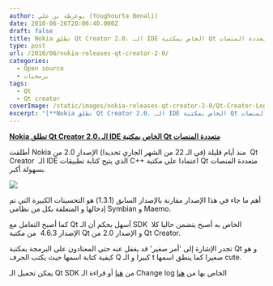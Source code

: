 ```yaml
---
author: يوغرطة بن علي (Youghourta Benali)
date: 2010-06-26T20:06:40.000Z
draft: false
title: Nokia تطلق Qt Creator 2.0، الـ IDE الخاص بمكتبة Qt متعددة المنصات
type: post
url: /2010/06/nokia-releases-qt-creator-2-0/
categories:
  - Open source
  - برمجيات
tags:
  - Qt
  - Qt creator
coverImage: /static/images/nokia-releases-qt-creator-2-0/Qt-Creator-Logo.png
excerpt: "[**Nokia تطلق Qt Creator 2.0، الـ IDE الخاص بمكتبة Qt متعددة المنصات**](https://www.it-scoop.com/2010/06/nokia-releases-qt-creator-2-0)\n\nأطلقت Nokia منذ أيام قليلة (في الـ 22 من الشهر الجاري تحديدا) الإصدار 2.0 من \_Qt Creator\_ الـ IDE الذي يتيح كتابة تطبيقات C++ اعتمادا على مكتبة Qt متعددة"
---
```

[**Nokia تطلق Qt Creator 2.0، الـ IDE الخاص بمكتبة Qt متعددة المنصات**](https://www.it-scoop.com/2010/06/nokia-releases-qt-creator-2-0)

أطلقت Nokia منذ أيام قليلة (في الـ 22 من الشهر الجاري تحديدا) الإصدار 2.0 من  Qt Creator  الـ IDE الذي يتيح كتابة تطبيقات C++ اعتمادا على مكتبة Qt متعددة المنصات بسهولة أكبر.

![](/static/images/nokia-releases-qt-creator-2-0/Qt-Creator-Logo.png)

أهم ما جاء في هذا الإصدار مقارنة بالإصدار السابق (1.3.1) هو التحسينات الكبيرة التي تم إدخالها و المتعلقة بكل من نظامي Symbian و Maemo.

كما أصبح التعامل مع Qt أسهل بحكم أن الـ SDK الخاص به أصبح يتضمن حاليا كلا  الإصدار 4.6.3  من مكتبة Qt و الإصدار 2.0 من Qt Creator.

تجدر الإشارة إلى 'أمر صغير' قد يغفل عنه حتى المعتادون على البرمجة بمكتبة Qt و هو كيفية كتابة اسمها حيث يكتب الحرف Q كبيرا و الـ t صغيرا كما ينطق اسمها cute.

يمكن تحميل الـ Qt SDK من [هنا](http://qt.nokia.com/downloads) أو قراءة الـ Change log الخاص بها من [هنا](http://qt.nokia.com/developer/changes/changes-qtcreator-2.0)
